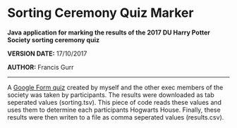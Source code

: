 # Sorting Ceremony Quiz Marker

**Java application for marking the results of the 2017 DU Harry Potter Society sorting ceremony quiz**

**VERSION DATE:** 17/10/2017

**AUTHOR:** Francis Gurr

---

A [Google Form quiz](https://goo.gl/forms/AIbOsn4XYOCqLLli2) created by myself and the other exec members of the society was taken by participants.
The results were downloaded as tab seperated values (sorting.tsv).
This piece of code reads these values and uses them to determine each participants Hogwarts House.
Finally, these results were then writen to a file as comma seperated values (results.csv).
